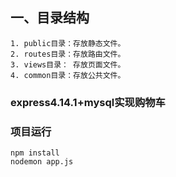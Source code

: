 ## 一、目录结构
    1. public目录：存放静态文件。
    2. routes目录：存放路由文件。
    3. views目录： 存放页面文件。
    4. common目录：存放公共文件。
### express4.14.1+mysql实现购物车
### 项目运行
    npm install
    nodemon app.js
    